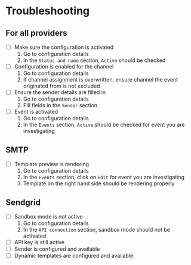 # Troubleshooting

## For all providers

- [ ] Make sure the configuration is activated
  1. Go to configuration details
  1. In the `Status and name` section, `Active` should be checked
- [ ] Configuration is enabled for the channel
  1. Go to configuration details
  1. If channel assignment is overwritten, ensure channel the event originated from is not excluded
- [ ] Ensure the sender details are filled in
  1. Go to configuration details
  1. Fill fields in the `Sender` section
- [ ] Event is activated
  1. Go to configuration details
  1. In the `Events` section, `Active` should be checked for event you are investigating

## SMTP

- [ ] Template preview is rendering
  1. Go to configuration details
  1. In the `Events` section, click on `Edit` for event you are investigating
  1. Template on the right hand side should be rendering properly

## Sendgrid

- [ ] Sandbox mode is not active
  1. Go to configuration details
  1. In the `API connection` section, sandbox mode should not be activated
- [ ] API key is still active
- [ ] Sender is configured and available
- [ ] Dynamic templates are configured and available
